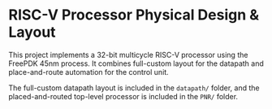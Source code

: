 # RISC-V Processor Physical Design & Layout

This project implements a 32-bit multicycle RISC-V processor using the FreePDK 45nm process. It combines full-custom layout for the datapath and place-and-route automation for the control unit.

The full-custom datapath layout is included in the `datapath/` folder, and the placed-and-routed top-level processor is included in the `PNR/` folder.
